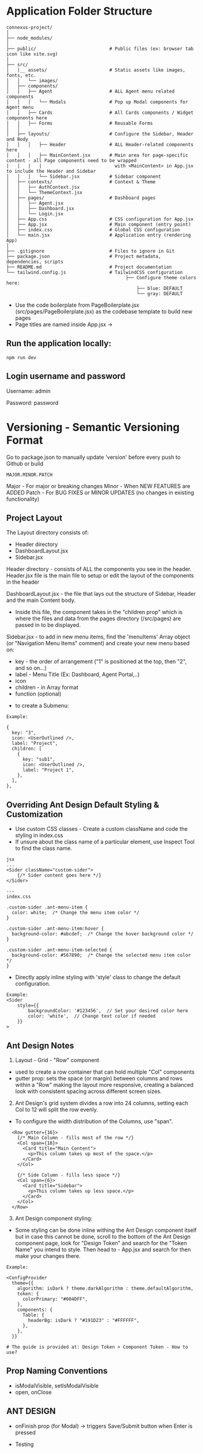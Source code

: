#

# Application Folder Structure

```
connexus-project/
│
├── node_modules/
│
├── public/                           # Public files (ex: browser tab icon like vite.svg)
│
├── src/
│   |__ assets/                       # Static assets like images, fonts, etc.
│   │   └── images/
│   ├── components/
│   │   ├── Agent                     # ALL Agent menu related components
│   │   │   └── Modals                # Pop up Modal components for Agent menu
│   │   ├── Cards                     # All Cards components / Widget components here
│   │   ├── Forms                     # Reusable Forms
│   │
│   ├── layouts/                      # Configure the Sidebar, Header and Body
│   │   │   ├── Header                # ALL Header-related components here
│   │   │   ├── MainContent.jsx       # Main area for page-specific content - all Page components need to be wrapped
|   |   |   |                           with <MainContent> in App.jsx to include the Header and Sidebar
│   │   │   └── Sidebar.jsx           # Sidebar component
│   ├── contexts/                     # Context & Theme
│   │   ├── AuthContext.jsx
│   │   └── ThemeContext.jsx
│   ├── pages/                        # Dashboard pages
│   │   ├── Agent.jsx
│   │   ├── Dashboard.jsx
│   │   └── Login.jsx
│   ├── App.css                       # CSS configuration for App.jsx
│   ├── App.jsx                       # Main component (entry point)
│   ├── index.css                     # Global CSS configuration
│   └── main.jsx                      # Application entry (rendering App)
│
├── .gitignore                        # Files to ignore in Git
├── package.json                      # Project metadata, dependencies, scripts
├── README.md                         # Project documentation
└── tailwind.config.js                # TailwindCSS configuration
                                            ├── Configure theme colors here:
                                                ├── blue: DEFAULT
                                                └── gray: DEFAULT

```

- Use the code boilerplate from PageBoilerplate.jsx (src/pages/PageBoilerplate.jsx) as the codebase template to build new pages
- Page titles are named inside App.jsx -> <MainContent title="..title.." />

## Run the application locally:

```
npm run dev
```

## Login username and password

Username: admin

Password: password

# Versioning - Semantic Versioning Format

Go to package.json to manually update 'version' before every push to Github or build

```
MAJOR.MINOR.PATCH
```

Major - For major or breaking changes
Minor - When NEW FEATURES are ADDED
Patch - For BUG FIXES or MINOR UPDATES (no changes in existing functionality)

## Project Layout

The Layout directory consists of:

- Header directory
- DashboardLayout.jsx
- Sidebar.jsx

Header directory - consists of ALL the components you see in the header. Header.jsx file is the main file to setup or edit the layout of the components in the header

DashboardLayout.jsx - the file that lays out the structure of Sidebar, Header and the main Content body.

- Inside this file, the <Content> component takes in the "children prop" which is where the files and data from the pages directory (/src/pages) are passed in to be displayed.

Sidebar.jsx - to add in new menu items, find the 'menuItems' Array object (or "Navigation Menu Items" comment) and create your new menu based on:

- key - the order of arrangement ("1" is positioned at the top, then "2", and so on...)
- label - Menu Title (Ex: Dashboard, Agent Portal,..)
- icon
- children - in Array format
- function (optional)

* to create a Submenu:

```
Example:

{
  key: "3",
  icon: <UserOutlined />,
  label: "Project",
  children: [
    {
      key: "sub1",
      icon: <UserOutlined />,
      label: "Project 1",
    },
  ],
},

```

## Overriding Ant Design Default Styling & Customization

- Use custom CSS classes - Create a custom className and code the styling in index.css
- If unsure about the class name of a particular element, use Inspect Tool to find the class name.

```
jsx
...
<Sider className="custom-sider">
    {/* Sider content goes here */}
</Sider>

---
index.css

.custom-sider .ant-menu-item {
  color: white;  /* Change the menu item color */
}

.custom-sider .ant-menu-item:hover {
  background-color: #abcdef;  /* Change the hover background color */
}

.custom-sider .ant-menu-item-selected {
  background-color: #567890;  /* Change the selected menu item color */
}
```

- Directly apply inline styling with 'style' class to change the default configuration.

```
Example:
<Sider
    style={{
        backgroundColor: '#123456',  // Set your desired color here
        color: 'white',  // Change text color if needed
    }}
>
```

## Ant Design Notes

1. Layout - Grid - "Row" component

- used to create a row container that can hold multiple "Col" components
- gutter prop:
  sets the space (or margin) between columns and rows within a "Row"
  making the layout more responsive, creating a balanced look with consistent spacing across different screen sizes.

2. Ant Design's grid system divides a row into 24 columns, setting each Col to 12 will split the row evenly.

- To configure the width distribution of the Columns, use "span".

```
  <Row gutter={16}>
    {/* Main Column - fills most of the row */}
    <Col span={18}>
      <Card title="Main Content">
        <p>This column takes up most of the space.</p>
      </Card>
    </Col>

    {/* Side Column - fills less space */}
    <Col span={6}>
      <Card title="Sidebar">
        <p>This column takes up less space.</p>
      </Card>
    </Col>
  </Row>
```

3. Ant Design component styling:

- Some styling can be done inline withing the Ant Design component itself but in case this cannot be done, scroll to the bottom of the Ant Design component page, look for "Design Token" and search for the "Token Name" you intend to style. Then head to - App.jsx and search for <ConfigProvider> then make your changes there.

```
Example:

<ConfigProvider
  theme={{
    algorithm: isDark ? theme.darkAlgorithm : theme.defaultAlgorithm,
    token: {
      colorPrimary: "#004DFF",
    },
    components: {
      Table: {
        headerBg: isDark ? "#191D23" : "#FFFFFF",
      },
    },
  }}

# The guide is provided at: Design Token > Component Token - How to use?
```

## Prop Naming Conventions

- isModalVisible, setIsModalVisible
- open, onClose

## ANT DESIGN

- onFinish prop (for Modal) -> triggers Save/Submit button when Enter is pressed

- Testing

